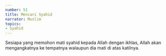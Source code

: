 ```yaml
---
number: 51
title: Mencari Syahid
narrator: Muslim
topics:
- Syahid
---
```


Sesiapa yang memohon mati syahid kepada Allah dengan ikhlas, Allah akan mengangkatnya ke tempatnya walaupun dia mati di atas katilnya.
